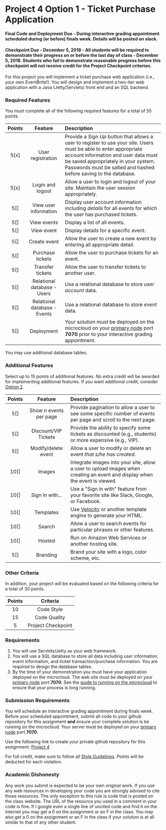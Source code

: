 Project 4 Option 1 - Ticket Purchase Application
================================================

#### Final Code and Deployment Due - During interactive grading appointment scheduled during (or before) finals week. Details will be posted on slack.

#### Checkpoint Due - December 5, 2018 - All students will be required to demonstrate their progress on or before the last day of class - December 5, 2018. Students who fail to demonstrate reasonable progress before this checkpoint will not receive credit for the Project Checkpoint criterion.

For this project you will implement a ticket purchase web application (i.e., your own EventBrite!). You will design and implement a two-tier web application with a Java (Jetty/Servlets) front end and an SQL backend. 

### Required Features

You *must* complete all of the following required features for a total of 55 points.


| Points   | Feature         | Description |
| :-------: |:-------------:| :-----|
| 5[x] | User registration | Provide a *Sign Up* button that allows a user to register to use your site. Users must be able to enter appropriate account information and user data must be saved appropriately in your system. Passwords must be salted and hashed before saving to the database. | 
| 5[x] | Login and logout | Allow a user to login and logout of your site. Maintain the user session appropriately. |
| 5[] | View user information | Display user account information including *details* for all events for which the user has purchased tickets. |
| 5[] | View events | Display a list of all events. |
| 5[] | View event | Display details for a specific event. |
| 5[] | Create event | Allow the user to create a new event by entering all appropriate detail. |
| 5[] | Purchase tickets | Allow the user to purchase tickets for an event. |
| 5[] | Transfer tickets | Allow the user to transfer tickets to another user. |
| 5[] | Relational database - Users | Use a relational database to store *user account* data. |
| 5[] | Relational database - Events | Use a relational database to store *event* data. |
| 5[] | Deployment | Your solution must be deployed on the microcloud on your [primary node](https://github.com/CS601-F18/notes/blob/master/admin/mcassignments.md) port **7070** prior to your interactive grading appointment. |

You may use additional database tables.

### Additional Features

Select up to 15 points of additional features. *No* extra credit will be awarded for implementing additional features. If you want additional credit, consider [Option 2](project4option2.md).

| Points   | Feature |  Description |
| :-------: |:-------------:|  :-----|
| 5[] | Show *n* events per page | Provide pagination to allow a user to see some specific number of events per page and scroll to the next page. |
| 5[] | Discount/VIP Tickets | Provide the ability to specify some tickets as discounted (e.g., students) or more expensive (e.g., VIP). |
| 5[] | Modify/delete event | Allow a user to modify or delete an event *that s/he has created*.|
| 10[] | Images | Integrate images into your site, allow a user to upload images when creating an event and display when the event is viewed. |
| 10[] | Sign in with... |  Use a "Sign in with" feature from your favorite site like Slack, Google, or Facebook. |
| 10[] | Templates |  Use [Velocity](http://velocity.apache.org/) or another template engine to generate your HTML. |
| 10[] | Search | Allow a user to search events for particular phrases or other features. |
| 10[] | Hosted | Run on Amazon Web Services or another hosting site. |
| 5[] | Branding |  Brand your site with a logo, color scheme, etc. |


### Other Criteria

In addition, your project will be evaluated based on the following criteria for a total of 30 points.

| Points   | Criteria |
| :-------: |:-------------:| 
| 10 | Code Style |  
| 15 | Code Quality |  
| 5 | Project Checkpoint |  

### Requirements

1. You will use Servlets/Jetty as your web framework.
2. You will use a SQL database to store all data including user information, event information, and ticket transaction/purchase information. You are required to design the database tables. 
3. By the time of your demonstration you must have your application deployed on the microcloud. The web site must be deployed on your [primary node](https://github.com/CS601-F18/notes/blob/master/admin/mcassignments.md) port **7070**. See the [guide to running on the microcloud](https://github.com/srollins/software-dev-materials/blob/master/notes/usf_guides/microcloud.md) to ensure that your process is long running.

### Submission Requirements

You will schedule an interactive grading appointment during finals week. Before your scheduled appointment, submit all code to your github repository for this assignment **and** ensure your complete solution is be running on the microcloud. Your server must be deployed on your [primary node](https://github.com/CS601-F18/notes/blob/master/admin/mcassignments.md) port **7070**. 

Use the following link to create your private github repository for this assignment: [Project 4](https://classroom.github.com/a/TdnexnOy)

For full credit, make sure to follow all [Style Guidelines](https://github.com/CS601-F18/notes/blob/master/admin/style.md). Points will be deducted for each violation.


### Academic Dishonesty

Any work you submit is expected to be your own original work. If you use any web resources in developing your code you are strongly advised to cite those resources. The only exception to this rule is code that is posted on the class website. The URL of the resource you used in a comment in your code is fine. If I google even a single line of uncited code and find it on the internet you may get a 0 on the assignment or an F in the class. You may also get a 0 on the assignment or an F in the class if your solution is at all similar to that of any other student.